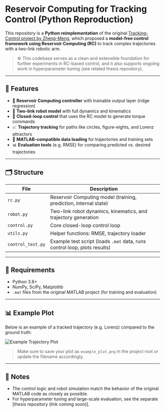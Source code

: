 # Reservoir Computing for Tracking Control (Python Reproduction)

This repository is a **Python reimplementation** of the original [Tracking-Control project by Zheng-Meng](https://github.com/Zheng-Meng/Tracking-Control), which proposed a **model-free control framework using Reservoir Computing (RC)** to track complex trajectories with a two-link robotic arm.

> ⚙️ This codebase serves as a clean and extensible foundation for further experiments in RC-based control, and it also supports ongoing work in hyperparameter tuning (see related thesis repository).

---

## 🚀 Features

- 🧠 **Reservoir Computing controller** with trainable output layer (ridge regression)
- 🤖 **Two-link robot model** with full dynamics and kinematics
- 🔁 **Closed-loop control** that uses the RC model to generate torque commands
- 📈 **Trajectory tracking** for paths like circles, figure-eights, and Lorenz attractors
- 📂 **MATLAB-compatible data loading** for trajectories and training sets
- 📊 **Evaluation tools** (e.g. RMSE) for comparing predicted vs. desired trajectories

---

## 🗂️ Structure

| File              | Description |
|-------------------|-------------|
| `rc.py`           | Reservoir Computing model (training, prediction, internal state) |
| `robot.py`        | Two-link robot dynamics, kinematics, and trajectory generation |
| `control.py`      | Core closed-loop control loop |
| `utils.py`        | Helper functions: RMSE, trajectory loader |
| `control_test.py` | Example test script (loads `.mat` data, runs control loop, plots results) |

---

## 🔧 Requirements

- Python 3.8+
- NumPy, SciPy, Matplotlib
- `.mat` files from the original MATLAB project (for training and evaluation)

---

## 📊 Example Plot

Below is an example of a tracked trajectory (e.g. Lorenz) compared to the ground truth:

![Example Trajectory Plot](example_plot.png)

> Make sure to save your plot as `example_plot.png` in the project root or update the filename accordingly.

---

## 📌 Notes

- The control logic and robot simulation match the behavior of the original MATLAB code as closely as possible.
- For hyperparameter tuning and large-scale evaluation, see the separate [thesis repository (link coming soon)].
